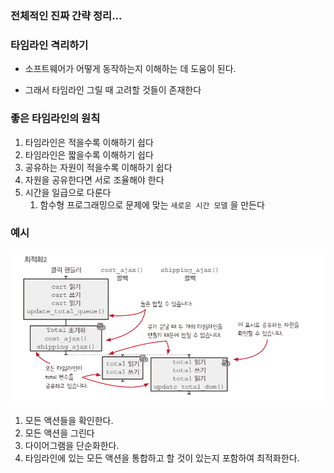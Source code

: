 ### 전체적인 진짜 간략 정리...


### 타임라인 격리하기

- 소프트웨어가 어떻게 동작하는지 이해하는 데 도움이 된다.

- 그래서 타임라인 그릴 때 고려할 것들이 존재한다

### 좋은 타임라인의 원칙

1. 타임라인은 적을수록 이해하기 쉽다
2. 타임라인은 짧을수록 이해하기 쉽다
3. 공유하는 자원이 적을수록 이해하기 쉽다
4. 자원을 공유한다면 서로 조율해야 한다
5. 시간을 일급으로 다룬다 
    1. 함수형 프로그래밍으로 문제에 맞는 `새로운 시간 모델` 을 만든다


### 예시
![alt text](../../../notes/yjs/ch17/image-2.png)

1. 모든 액션들을 확인한다.
2. 모든 액션을 그린다
3. 다이어그램을 단순화한다.
4. 타임라인에 있는 모든 액션을 통합하고 할 것이 있는지 포함하여 최적화한다.

